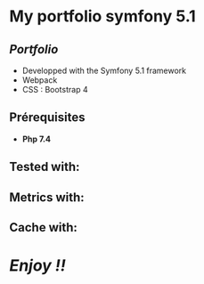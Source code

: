 My portfolio
symfony 5.1
==================================
## *Portfolio*

* Developped with the Symfony 5.1 framework
* Webpack
* CSS : Bootstrap 4

## Prérequisites
* **Php 7.4**

## Tested with:

## Metrics with:

## Cache with:

# *Enjoy !!*


